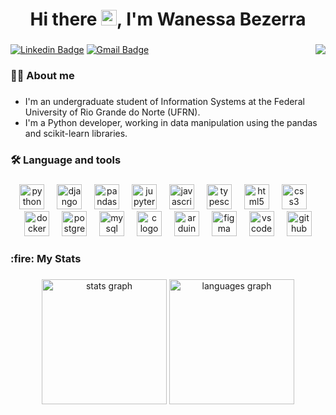 <h1 align="center">Hi there <img src="https://media.giphy.com/media/hvRJCLFzcasrR4ia7z/giphy.gif" width="25px">, I'm Wanessa Bezerra</h1>

###

[![Linkedin Badge](https://img.shields.io/badge/-wanessabezerra-blue?style=flat-square&logo=Linkedin&logoColor=white&link=https://www.linkedin.com/in/wanessa-bezerra/)](https://https://www.linkedin.com/in/wanessa-bezerra/)
[![Gmail Badge](https://img.shields.io/badge/-wanessaparelhas68@gmail.com-c14438?style=flat-square&logo=Gmail&logoColor=white&link=mailto:wanessaparelhas68@gmail.com)](mailto:wanessaparelhas68@gmail.com) <img align="right" src="https://visitor-badge.laobi.icu/badge?page_id=wanessabezerra.wanessabezerra&"/>

<h3 align="left">👩‍💻 About me</h3>

### 

- I'm an undergraduate student of Information Systems at the Federal University of Rio Grande do Norte (UFRN). 
- I'm a Python developer, working in data manipulation using the pandas and scikit-learn libraries.

###

<h3 align="left">🛠️ Language and tools</h3>

###

<div align="center">
  <img src="https://skillicons.dev/icons?i=py" height="40" alt="python logo"  />
  <img width="12" />
  <img src="https://skillicons.dev/icons?i=django" height="40" alt="django logo"  />
  <img width="12" />
  <img src="https://cdn.jsdelivr.net/gh/devicons/devicon/icons/pandas/pandas-original.svg" height="40" alt="pandas logo"  />
  <img width="12" />
  <img src="https://cdn.jsdelivr.net/gh/devicons/devicon/icons/jupyter/jupyter-original-wordmark.svg" height="40" alt="jupyter logo"  />
  <img width="12" />
  <img src="https://skillicons.dev/icons?i=js" height="40" alt="javascript logo"  />
  <img width="12" />
  <img src="https://skillicons.dev/icons?i=ts" height="40" alt="typescript logo"  />
  <img width="12" />
  <img src="https://skillicons.dev/icons?i=html" height="40" alt="html5 logo"  />
  <img width="12" />
  <img src="https://skillicons.dev/icons?i=css" height="40" alt="css3 logo"  />
  <img width="12" />
  <img src="https://skillicons.dev/icons?i=docker" height="40" alt="docker logo"  />
  <img width="12" />
  <img src="https://skillicons.dev/icons?i=postgres" height="40" alt="postgresql logo"  />
  <img width="12" />
  <img src="https://skillicons.dev/icons?i=mysql" height="40" alt="mysql logo"  />
  <img width="12" />
  <img src="https://skillicons.dev/icons?i=c" height="40" alt="c logo"  />
  <img width="12" />
  <img src="https://skillicons.dev/icons?i=arduino" height="40" alt="arduino logo"  />
  <img width="12" />
  <img src="https://skillicons.dev/icons?i=figma" height="40" alt="figma logo"  />
  <img width="12" />
  <img src="https://skillicons.dev/icons?i=vscode" height="40" alt="vscode logo"  />
  <img width="12" />
  <img src="https://skillicons.dev/icons?i=github" height="40" alt="github logo"  />
</div>

###

<h3 align="left">:fire: My Stats</h3>

###

<div align="center">
  <img src="https://github-readme-stats.vercel.app/api?username=wanessabezerra&hide_title=false&hide_rank=false&show_icons=true&include_all_commits=true&count_private=true&disable_animations=false&theme=github_dark&locale=en&hide_border=false&order=1" height="200" alt="stats graph"  />
  <img src="https://github-readme-stats.vercel.app/api/top-langs?username=wanessabezerra&locale=en&hide_title=false&layout=compact&card_width=320&langs_count=8&theme=github_dark&hide_border=false&order=2" height="200" alt="languages graph"  />
</div>


